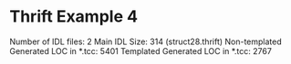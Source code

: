 # Thrift Example 4
Number of IDL files: 2
Main IDL Size: 314 (struct28.thrift)
Non-templated Generated LOC in *.tcc: 5401
Templated Generated LOC in *.tcc: 2767
